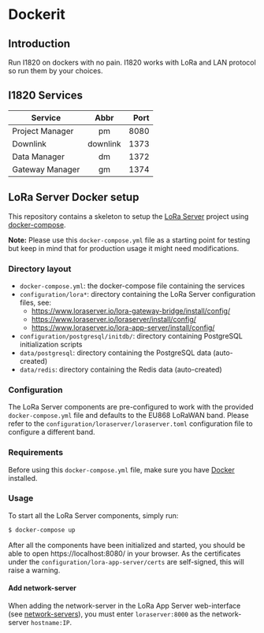 # Dockerit
## Introduction
Run I1820 on dockers with no pain.
I1820 works with LoRa and LAN protocol
so run them by your choices.

## I1820 Services

| Service          | Abbr     | Port |
| ---------------- |:--------:| ----:|
| Project Manager  | pm       | 8080 |
| Downlink         | downlink | 1373 |
| Data Manager     | dm       | 1372 |
| Gateway Manager  | gm       | 1374 |

## LoRa Server Docker setup

This repository contains a skeleton to setup the [LoRa Server](https://www.loraserver.io)
project using [docker-compose](https://docs.docker.com/compose/).

**Note:** Please use this `docker-compose.yml` file as a starting point for testing
but keep in mind that for production usage it might need modifications. 

### Directory layout

* `docker-compose.yml`: the docker-compose file containing the services
* `configuration/lora*`: directory containing the LoRa Server configuration files, see:
    * https://www.loraserver.io/lora-gateway-bridge/install/config/
    * https://www.loraserver.io/loraserver/install/config/
    * https://www.loraserver.io/lora-app-server/install/config/
* `configuration/postgresql/initdb/`: directory containing PostgreSQL initialization scripts
* `data/postgresql`: directory containing the PostgreSQL data (auto-created)
* `data/redis`: directory containing the Redis data (auto-created)

### Configuration

The LoRa Server components are pre-configured to work with the provided
`docker-compose.yml` file and defaults to the EU868 LoRaWAN band. Please refer
to the `configuration/loraserver/loraserver.toml` configuration file to
configure a different band.

### Requirements

Before using this `docker-compose.yml` file, make sure you have [Docker](https://www.docker.com/community-edition)
installed.

### Usage

To start all the LoRa Server components, simply run:

```bash
$ docker-compose up
```

After all the components have been initialized and started, you should be able
to open https://localhost:8080/ in your browser. As the certificates under the
`configuration/lora-app-server/certs` are self-signed, this will raise a warning.

#### Add network-server

When adding the network-server in the LoRa App Server web-interface
(see [network-servers](https://www.loraserver.io/lora-app-server/use/network-servers/)),
you must enter `loraserver:8000` as the network-server `hostname:IP`.
